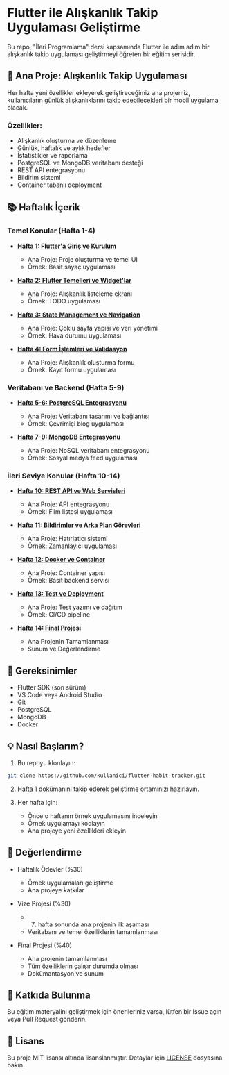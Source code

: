 # Flutter ile Alışkanlık Takip Uygulaması Geliştirme

Bu repo, "İleri Programlama" dersi kapsamında Flutter ile adım adım bir alışkanlık takip uygulaması geliştirmeyi öğreten bir eğitim serisidir.

## 📱 Ana Proje: Alışkanlık Takip Uygulaması

Her hafta yeni özellikler ekleyerek geliştireceğimiz ana projemiz, kullanıcıların günlük alışkanlıklarını takip edebilecekleri bir mobil uygulama olacak.

### Özellikler:
- Alışkanlık oluşturma ve düzenleme
- Günlük, haftalık ve aylık hedefler
- İstatistikler ve raporlama
- PostgreSQL ve MongoDB veritabanı desteği
- REST API entegrasyonu
- Bildirim sistemi
- Container tabanlı deployment

## 📚 Haftalık İçerik

### Temel Konular (Hafta 1-4)
- **[Hafta 1: Flutter'a Giriş ve Kurulum](docs/hafta1/)**
  - Ana Proje: Proje oluşturma ve temel UI
  - Örnek: Basit sayaç uygulaması
  
- **[Hafta 2: Flutter Temelleri ve Widget'lar](docs/hafta2/)**
  - Ana Proje: Alışkanlık listeleme ekranı
  - Örnek: TODO uygulaması
  
- **[Hafta 3: State Management ve Navigation](docs/hafta3/)**
  - Ana Proje: Çoklu sayfa yapısı ve veri yönetimi
  - Örnek: Hava durumu uygulaması
  
- **[Hafta 4: Form İşlemleri ve Validasyon](docs/hafta4/)**
  - Ana Proje: Alışkanlık oluşturma formu
  - Örnek: Kayıt formu uygulaması

### Veritabanı ve Backend (Hafta 5-9)
- **[Hafta 5-6: PostgreSQL Entegrasyonu](docs/hafta5-6/)**
  - Ana Proje: Veritabanı tasarımı ve bağlantısı
  - Örnek: Çevrimiçi blog uygulaması
  
- **[Hafta 7-9: MongoDB Entegrasyonu](docs/hafta7-9/)**
  - Ana Proje: NoSQL veritabanı entegrasyonu
  - Örnek: Sosyal medya feed uygulaması

### İleri Seviye Konular (Hafta 10-14)
- **[Hafta 10: REST API ve Web Servisleri](docs/hafta10/)**
  - Ana Proje: API entegrasyonu
  - Örnek: Film listesi uygulaması
  
- **[Hafta 11: Bildirimler ve Arka Plan Görevleri](docs/hafta11/)**
  - Ana Proje: Hatırlatıcı sistemi
  - Örnek: Zamanlayıcı uygulaması
  
- **[Hafta 12: Docker ve Container](docs/hafta12/)**
  - Ana Proje: Container yapısı
  - Örnek: Basit backend servisi
  
- **[Hafta 13: Test ve Deployment](docs/hafta13/)**
  - Ana Proje: Test yazımı ve dağıtım
  - Örnek: CI/CD pipeline
  
- **[Hafta 14: Final Projesi](docs/hafta14/)**
  - Ana Projenin Tamamlanması
  - Sunum ve Değerlendirme

## 🔧 Gereksinimler

- Flutter SDK (son sürüm)
- VS Code veya Android Studio
- Git
- PostgreSQL
- MongoDB
- Docker

## 💡 Nasıl Başlarım?

1. Bu repoyu klonlayın:
```bash
git clone https://github.com/kullanici/flutter-habit-tracker.git
```

2. [Hafta 1](docs/hafta1/) dokümanını takip ederek geliştirme ortamınızı hazırlayın.

3. Her hafta için:
   - Önce o haftanın örnek uygulamasını inceleyin
   - Örnek uygulamayı kodlayın
   - Ana projeye yeni özellikleri ekleyin

## 📝 Değerlendirme

- Haftalık Ödevler (%30)
  - Örnek uygulamaları geliştirme
  - Ana projeye katkılar
  
- Vize Projesi (%30)
  - 7. hafta sonunda ana projenin ilk aşaması
  - Veritabanı ve temel özelliklerin tamamlanması
  
- Final Projesi (%40)
  - Ana projenin tamamlanması
  - Tüm özelliklerin çalışır durumda olması
  - Dokümantasyon ve sunum

## 🤝 Katkıda Bulunma

Bu eğitim materyalini geliştirmek için önerileriniz varsa, lütfen bir Issue açın veya Pull Request gönderin.

## 📜 Lisans

Bu proje MIT lisansı altında lisanslanmıştır. Detaylar için [LICENSE](LICENSE) dosyasına bakın.

